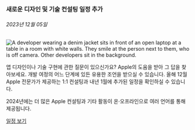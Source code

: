<!-- ### MySkills
BootStrap & React.js  
<img src="https://img.shields.io/badge/HTML5-E34F26?style=flat-square&logo=HTML5&logoColor=white"/></a>
<img src="https://img.shields.io/badge/CSS3-1572B6?style=flat-square&logo=CSS3&logoColor=white"/></a>
<img src="https://img.shields.io/badge/JavaScript-F7DF1E?style=flat-square&logo=JavaScript&logoColor=white"/></a>
<img src="https://img.shields.io/badge/React.js-1E8CBE?style=flat-square&logo=JavaScript&logoColor=white"/></a>   -->

<!-- Android & IOS  
<img src="https://img.shields.io/badge/Java-007396?style=flat-square&logo=Java&logoColor=white"/></a>
<img src="https://img.shields.io/badge/Swift-F05138?style=flat-square&logo=Swift&logoColor=white"/></a> -->
<!-- 
Languages  
<img src="https://img.shields.io/badge/C-A8B9CC?style=flat-square&logo=C&logoColor=white"/></a>
<img src="https://img.shields.io/badge/C++-00599C?style=flat-square&logo=C%2B%2B&logoColor=white"/></a>
<img src="https://img.shields.io/badge/Python-3776AB?style=flat-square&logo=Python&logoColor=white"/></a>

algorithms  
<img src="https://img.shields.io/badge/Baekjoon-Gold4-gold?style=flat-square&labelColor=004088"/></a> -->
<!-- 
Contact  
[<img src="https://img.shields.io/badge/l06094@gmail.com-EA4335?style=flat-square&logo=Gmail&logoColor=white"/>](l06094@gmail.com)
<a href="dlwjsgml02@naver.com"><img src="https://img.shields.io/badge/dlwjsgml02@naver.com-0ABF53?style=flat-square&logo=Nintendo&logoColor=white"/></a>
<img src="https://img.shields.io/badge/jeon__hui__22-E4405F?style=flat-square&logo=Instagram&logoColor=white"/></a>  

---
![Top Langs](https://github-readme-stats.vercel.app/api/top-langs/?username=6810779s&layout=compact&theme=algolia) 

![Jeonhui's GitHub stats](https://github-readme-stats.vercel.app/api?username=Jeonhui&show_icons=true&theme=algolia)  
 -->

<!-- [![Solved.ac
프로필](http://mazassumnida.wtf/api/v2/generate_badge?boj=whas02)](https://solved.ac/whas02)  

# IOS developer News -->

<!--
 <pre>
    ___  _______   ________  ________   ___  ___  ___  ___  ___     
   |\  \|\  ___ \ |\   __  \|\   ___  \|\  \|\  \|\  \|\  \|\  \    
   \ \  \ \   __/|\ \  \|\  \ \  \\ \  \ \  \\\  \ \  \\\  \ \  \   
 __ \ \  \ \  \_|/_\ \  \\\  \ \  \\ \  \ \   __  \ \  \\\  \ \  \  
|\  \\_\  \ \  \_|\ \ \  \\\  \ \  \\ \  \ \  \ \  \ \  \\\  \ \  \ 
\ \________\ \_______\ \_______\ \__\\ \__\ \__\ \__\ \_______\ \__\
 \|________|\|_______|\|_______|\|__| \|__|\|__|\|__|\|_______|\|__|</pre>
                                                          
                                                                    
-->                                                                    
###  새로운 디자인 및 기술 컨설팅 일정 추가  
###### 2023년 12월 05일  
<div class="article-text"><div class="inline-article-image"><img alt="A developer wearing a denim jacket sits in front of an open laptop at a table in a room with white walls. They smile at the person next to them, who is off camera. Other developers sit in the background." data-hires="false" data-img-dark="https://devimages-cdn.apple.com/wwdc-services/articles/images/11B79680-81C3-4BFE-B897-9EF81F273D99/2048.jpeg" src="https://devimages-cdn.apple.com/wwdc-services/articles/images/11B79680-81C3-4BFE-B897-9EF81F273D99/2048.jpeg"/></div><p>앱 디자인이나 기술 구현에 관한 질문이 있으신가요? Apple의 도움을 받아 그 답을 찾아보세요. 개발 여정의 어느 단계에 있든 유용한 조언을 받으실 수 있습니다. 올해 12월 Apple 전문가가 제공하는 1:1 컨설팅과 내년 1월에 추가된 일정을 확인하실 수 있습니다.</p>
<p>2024년에는 더 많은 Apple 컨설팅과 기타 활동이 온·오프라인으로 여러 언어를 통해 제공됩니다.</p>
<p><a href="https://developer.apple.com/events/view/upcoming-events/?shouldHideClosedEvents=true"><span class="icon icon-after icon-chevronright nowrap">일정 보기</span></a></p></div>